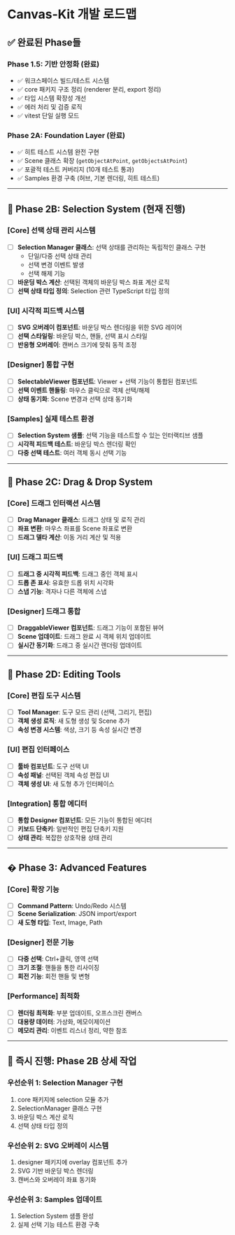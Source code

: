 # Canvas-Kit 개발 로드맵

## ✅ 완료된 Phase들

### **Phase 1.5: 기반 안정화** (완료)
- ✅ 워크스페이스 빌드/테스트 시스템
- ✅ core 패키지 구조 정리 (renderer 분리, export 정리)
- ✅ 타입 시스템 확장성 개선
- ✅ 에러 처리 및 검증 로직
- ✅ vitest 단일 실행 모드

### **Phase 2A: Foundation Layer** (완료)
- ✅ 히트 테스트 시스템 완전 구현
- ✅ Scene 클래스 확장 (`getObjectAtPoint`, `getObjectsAtPoint`)
- ✅ 포괄적 테스트 커버리지 (10개 테스트 통과)
- ✅ Samples 환경 구축 (허브, 기본 렌더링, 히트 테스트)

---

## 🎯 Phase 2B: Selection System (현재 진행)

### **[Core] 선택 상태 관리 시스템**
- [ ] **Selection Manager 클래스**: 선택 상태를 관리하는 독립적인 클래스 구현
  - 단일/다중 선택 상태 관리
  - 선택 변경 이벤트 발생
  - 선택 해제 기능
- [ ] **바운딩 박스 계산**: 선택된 객체의 바운딩 박스 좌표 계산 로직
- [ ] **선택 상태 타입 정의**: Selection 관련 TypeScript 타입 정의

### **[UI] 시각적 피드백 시스템**
- [ ] **SVG 오버레이 컴포넌트**: 바운딩 박스 렌더링을 위한 SVG 레이어
- [ ] **선택 스타일링**: 바운딩 박스, 핸들, 선택 표시 스타일
- [ ] **반응형 오버레이**: 캔버스 크기에 맞춰 동적 조정

### **[Designer] 통합 구현**
- [ ] **SelectableViewer 컴포넌트**: Viewer + 선택 기능이 통합된 컴포넌트
- [ ] **선택 이벤트 핸들링**: 마우스 클릭으로 객체 선택/해제
- [ ] **상태 동기화**: Scene 변경과 선택 상태 동기화

### **[Samples] 실제 테스트 환경**
- [ ] **Selection System 샘플**: 선택 기능을 테스트할 수 있는 인터랙티브 샘플
- [ ] **시각적 피드백 테스트**: 바운딩 박스 렌더링 확인
- [ ] **다중 선택 테스트**: 여러 객체 동시 선택 기능

---

## 🎯 Phase 2C: Drag & Drop System

### **[Core] 드래그 인터랙션 시스템**
- [ ] **Drag Manager 클래스**: 드래그 상태 및 로직 관리
- [ ] **좌표 변환**: 마우스 좌표를 Scene 좌표로 변환
- [ ] **드래그 델타 계산**: 이동 거리 계산 및 적용

### **[UI] 드래그 피드백**
- [ ] **드래그 중 시각적 피드백**: 드래그 중인 객체 표시
- [ ] **드롭 존 표시**: 유효한 드롭 위치 시각화
- [ ] **스냅 기능**: 격자나 다른 객체에 스냅

### **[Designer] 드래그 통합**
- [ ] **DraggableViewer 컴포넌트**: 드래그 기능이 포함된 뷰어
- [ ] **Scene 업데이트**: 드래그 완료 시 객체 위치 업데이트
- [ ] **실시간 동기화**: 드래그 중 실시간 렌더링 업데이트

---

## 🎯 Phase 2D: Editing Tools

### **[Core] 편집 도구 시스템**
- [ ] **Tool Manager**: 도구 모드 관리 (선택, 그리기, 편집)
- [ ] **객체 생성 로직**: 새 도형 생성 및 Scene 추가
- [ ] **속성 변경 시스템**: 색상, 크기 등 속성 실시간 변경

### **[UI] 편집 인터페이스**
- [ ] **툴바 컴포넌트**: 도구 선택 UI
- [ ] **속성 패널**: 선택된 객체 속성 편집 UI
- [ ] **객체 생성 UI**: 새 도형 추가 인터페이스

### **[Integration] 통합 에디터**
- [ ] **통합 Designer 컴포넌트**: 모든 기능이 통합된 에디터
- [ ] **키보드 단축키**: 일반적인 편집 단축키 지원
- [ ] **상태 관리**: 복잡한 상호작용 상태 관리

---

## � Phase 3: Advanced Features

### **[Core] 확장 기능**
- [ ] **Command Pattern**: Undo/Redo 시스템
- [ ] **Scene Serialization**: JSON import/export
- [ ] **새 도형 타입**: Text, Image, Path

### **[Designer] 전문 기능**
- [ ] **다중 선택**: Ctrl+클릭, 영역 선택
- [ ] **크기 조절**: 핸들을 통한 리사이징
- [ ] **회전 기능**: 회전 핸들 및 변형

### **[Performance] 최적화**
- [ ] **렌더링 최적화**: 부분 업데이트, 오프스크린 캔버스
- [ ] **대용량 데이터**: 가상화, 메모이제이션
- [ ] **메모리 관리**: 이벤트 리스너 정리, 약한 참조

---

## 🚨 즉시 진행: Phase 2B 상세 작업

### 우선순위 1: Selection Manager 구현
1. core 패키지에 selection 모듈 추가
2. SelectionManager 클래스 구현
3. 바운딩 박스 계산 로직
4. 선택 상태 타입 정의

### 우선순위 2: SVG 오버레이 시스템
1. designer 패키지에 overlay 컴포넌트 추가
2. SVG 기반 바운딩 박스 렌더링
3. 캔버스와 오버레이 좌표 동기화

### 우선순위 3: Samples 업데이트
1. Selection System 샘플 완성
2. 실제 선택 기능 테스트 환경 구축
